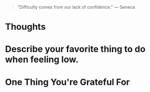 
> \"Difficulty comes from our lack of confidence.\" — Seneca

# Thoughts

# Describe your favorite thing to do when feeling low.

# One Thing You're Grateful For

